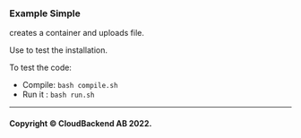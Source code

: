 ### Example Simple

creates a container and uploads file.

Use to test the installation.

To test the code:

- Compile: `bash compile.sh`
- Run it : `bash run.sh`

----
#### Copyright © CloudBackend AB 2022.
